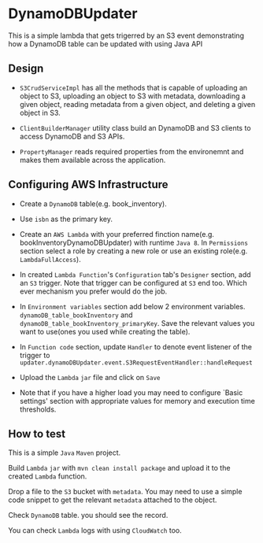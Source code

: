 # DynamoDBUpdater
This is a simple lambda that gets trigerred by an S3 event demonstrating how a DynamoDB table can be updated with using Java API

## Design
* `S3CrudServiceImpl` has all the methods that is capable of uploading an object to S3, uploading an object to S3 with metadata, downloading a given object, reading metadata from a given object, and deleting a given object in S3.

* `ClientBuilderManager` utility class build an DynamoDB and S3 clients to access DynamoDB and S3 APIs.

* `PropertyManager` reads required properties from the environemnt and makes them available across the application.

## Configuring AWS Infrastructure
* Create a `DynamoDB` table(e.g. book_inventory).

* Use `isbn` as the primary key.

* Create an `AWS Lambda` with your preferred finction name(e.g. bookInventoryDynamoDBUpdater) with runtime `Java 8`. In `Permissions` section select a role by creating a new role or use an existing role(e.g. `LambdaFullAccess`).

* In created `Lambda Function`'s `Configuration` tab's `Designer` section, add an `S3` trigger. Note that trigger can be configured at `S3` end too. Which ever mechanism you prefer would do the job.

* In `Environment variables` section add below 2 environment variables.
`dynamoDB_table_bookInventory` and `dynamoDB_table_bookInventory_primaryKey`.
Save the relevant values you want to use(ones you used while creating the table).

* In `Function code` section, update `Handler` to denote event listener of the trigger to `updater.dynamoDBUpdater.event.S3RequestEventHandler::handleRequest`

* Upload the `Lambda` `jar` file and click on `Save`

* Note that if you have a higher load you may need to configure `Basic settings' section with appropriate values for memory and execution time thresholds.

## How to test
This is a simple `Java` `Maven` project.

Build `Lambda` `jar` with `mvn clean install package` and upload it to the created `Lambda` function.

Drop a file to the `S3` bucket with `metadata`. You may need to use a simple code snippet to get the relevant `metadata` attached to the object.

Check `DynamoDB` table. you should see the record.

You can check `Lambda` logs with using `CloudWatch` too.

